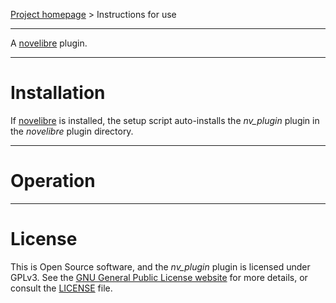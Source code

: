 [Project homepage](https://github.com/peter88213/nv_plugin) > Instructions for use

--- 

A [novelibre](https://github.com/peter88213/novelibre/) plugin. 

---

# Installation

If [novelibre](https://github.com/peter88213/novelibre/) is installed, the setup script auto-installs the *nv_plugin* plugin in the *novelibre* plugin directory.


---

# Operation

---

# License

This is Open Source software, and the *nv_plugin* plugin is licensed under GPLv3. See the
[GNU General Public License website](https://www.gnu.org/licenses/gpl-3.0.en.html) for more
details, or consult the [LICENSE](https://github.com/peter88213/nv_plugin/blob/main/LICENSE) file.
